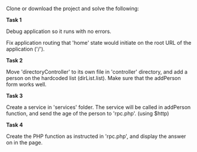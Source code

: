 <p>Clone or download the project and solve the following:</p>
<p><b>Task 1</b></p>
<p>Debug application so it runs with no errors.</p>
<p>Fix application routing that 'home' state would initiate on the root URL of the application ('/').</p>
<p><b>Task 2</b></p>
<p>Move 'directoryController' to its own file in 'controller' directory, and add a person on the hardcoded list (dirList.list). Make sure that the addPerson form works well.</p>
<p><b>Task 3</b></p>
<p>Create a service in 'services' folder. The service will be called in addPerson function, and send the age of the person to 'rpc.php'. (using $http)</p>
<p><b>Task 4</b></p>
<p>Create the PHP function as instructed in 'rpc.php', and display the answer on in the page.</p>
